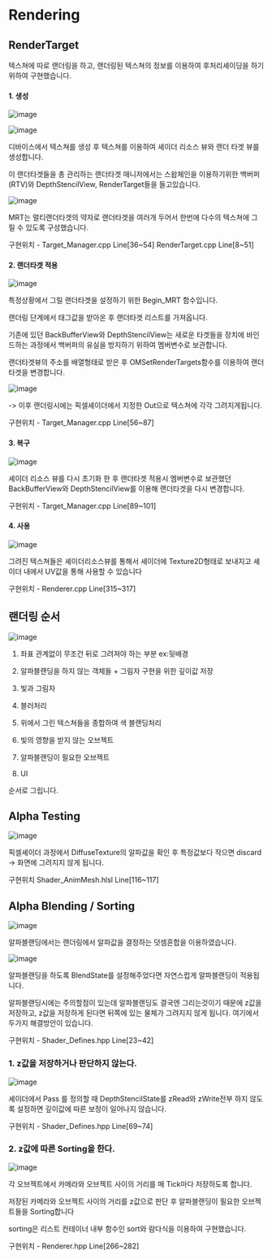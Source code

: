 # Rendering

## RenderTarget

텍스쳐에 따로 랜더링을 하고, 랜더링된 텍스쳐의 정보를 이용하여 후처리셰이딩을 하기 위하여 구현했습니다.

#### 1. 생성

![image](https://github.com/KimDaeMins/Portfolio/assets/68540137/0a23bc36-ab46-436c-a9d4-3280239de0aa)

![image](https://github.com/KimDaeMins/Portfolio/assets/68540137/d6bcc9b1-4ff2-474d-95ef-b9af15b28367)

디바이스에서 텍스쳐를 생성 후 텍스쳐를 이용하여 셰이더 리소스 뷰와  랜더 타겟 뷰를 생성합니다.

이 랜더타겟들을 총 관리하는 랜더타겟 매니저에서는 스왑체인을 이용하기위한 백버퍼(RTV)와 DepthStencilView, RenderTarget들을 들고있습니다.

![image](https://github.com/KimDaeMins/Portfolio/assets/68540137/e0b4be39-f41d-4e79-80a2-99755b544fb4)

MRT는 멀티랜더타겟의 약자로 랜더타겟을 여러개 두어서 한번에 다수의 텍스쳐에 그릴 수 있도록 구성했습니다.

구현위치 - Target_Manager.cpp Line[36~54] RenderTarget.cpp Line[8~51]

#### 2. 랜더타겟 적용

![image](https://github.com/KimDaeMins/Portfolio/assets/68540137/b766ef4a-2e3c-4d06-9b25-dcccca6b3a23)

특정상황에서 그릴 랜더타겟을 설정하기 위한 Begin_MRT 함수입니다.

랜더링 단계에서 태그값을 받아온 후 랜더타겟 리스트를 가져옵니다.

기존에 있던 BackBufferView와 DepthStencilView는 새로운 타겟들을 장치에 바인드하는 과정에서 백버퍼의 유실을 방지하기 위하여 멤버변수로 보관합니다.

랜더타겟뷰의 주소를 배열형태로 받은 후 OMSetRenderTargets함수를 이용하여 랜더타겟을 변경합니다.

![image](https://github.com/KimDaeMins/Portfolio/assets/68540137/bde0ab0d-3cb9-4f94-a381-593922c27565)

-> 이후 랜더링시에는 픽셀셰이더에서 지정한 Out으로 텍스쳐에 각각 그려지게됩니다.

구현위치 - Target_Manager.cpp Line[56~87]

#### 3. 복구

![image](https://github.com/KimDaeMins/Portfolio/assets/68540137/56ebd76f-84bf-4b84-b4b9-e56ea98dd4e1)

셰이더 리소스 뷰를 다시 초기화 한 후 랜더타겟 적용시 멤버변수로 보관했던 BackBufferView와 DepthStencilView를 이용해 랜더타겟을 다시 변경합니다.

구현위치 - Target_Manager.cpp Line[89~101]

#### 4. 사용

![image](https://github.com/KimDaeMins/Portfolio/assets/68540137/e7ba90ac-ee9f-4e33-9df2-10f4ebef11bb)

그려진 텍스쳐들은 셰이더리소스뷰를 통해서 셰이더에 Texture2D형태로 보내지고 셰이더 내에서 UV값을 통해 사용할 수 있습니다

구현위치 - Renderer.cpp Line[315~317]


## 랜더링 순서

![image](https://github.com/KimDaeMins/Portfolio/assets/68540137/87ce637f-e05a-4838-a4b8-aaac5845ba21)

1. 좌표 관계없이 무조건 뒤로 그려져야 하는 부분 ex:뒷배경

2. 알파블랜딩을 하지 않는 객체들 + 그림자 구현을 위한 깊이값 저장

3. 빛과 그림자

4. 블러처리

5. 위에서 그린 텍스쳐들을 종합하여 색 블랜딩처리

6. 빛의 영향을 받지 않는 오브젝트

7. 알파블랜딩이 필요한 오브젝트

8. UI

순서로 그립니다.

## Alpha Testing

![image](https://github.com/KimDaeMins/Portfolio/assets/68540137/256eac25-ecf7-499d-b487-227da9a8d74d)

픽셀셰이더 과정에서 DiffuseTexture의 알파값을 확인 후 특정값보다 작으면 discard -> 화면에 그려지지 않게 됩니다.

구현위치 Shader_AnimMesh.hlsl Line[116~117]

## Alpha Blending / Sorting

![image](https://github.com/KimDaeMins/Portfolio/assets/68540137/552d8aa9-d067-4040-b7b3-caf93ced7e90)

알파블랜딩에서는 랜더링에서 알파값을 결정하는 덧셈혼합을 이용하였습니다.

![image](https://github.com/KimDaeMins/Portfolio/assets/68540137/a3463a30-bae0-4989-bd38-e1bc9b493a10)

알파블랜딩을 하도록 BlendState를 설정해주었다면 자연스럽게 알파블랜딩이 적용됩니다.

알파블랜딩시에는 주의할점이 있는데 알파블랜딩도 결국엔 그리는것이기 때문에 z값을 저장하고, z값을 저장하게 된다면 뒤쪽에 있는 물체가 그려지지 않게 됩니다. 여기에서 두가지 해결방안이 있습니다.

구현위치 - Shader_Defines.hpp Line[23~42]

### 1. z값을 저장하거나 판단하지 않는다.

![image](https://github.com/KimDaeMins/Portfolio/assets/68540137/3a82ec46-e1cb-49d4-8f5f-a1cbee68c1f5)

셰이더에서 Pass 를 정의할 때 DepthStencilState를 zRead와 zWrite전부 하지 않도록 설정하면 깊이값에 따른 보정이 일어나지 않습니다.

구현위치 - Shader_Defines.hpp Line[69~74]

### 2. z값에 따른 Sorting을 한다.

![image](https://github.com/KimDaeMins/Portfolio/assets/68540137/408580e8-fefb-47fb-8980-2ef03743a2bb)

각 오브젝트에서 카메라와 오브젝트 사이의 거리를 매 Tick마다 저장하도록 합니다.

저장된 카메라와 오브젝트 사이의 거리를 z값으로 판단 후 알파블랜딩이 필요한 오브젝트들을 Sorting합니다

sorting은 리스트 컨테이너 내부 함수인 sort와 람다식을 이용하여 구현했습니다.

구현위치 - Renderer.hpp Line[266~282]
